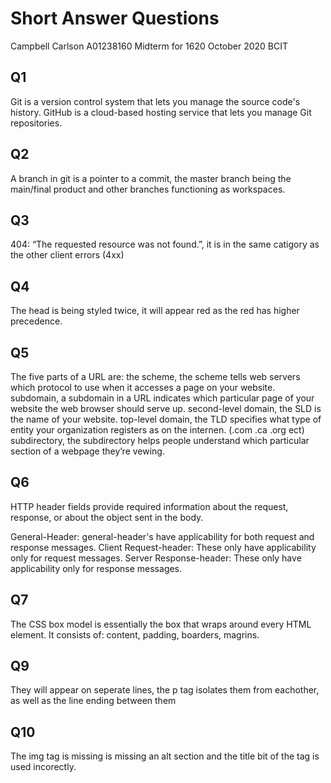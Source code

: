 # Short Answer Questions

Campbell Carlson
A01238160
Midterm for 1620 October 2020
BCIT

## Q1
Git is a version control system that lets you manage the source code's history. GitHub is a cloud-based hosting service that lets you manage Git repositories.

## Q2
A branch in git is a pointer to a commit, the master branch being the main/final product and other branches functioning as workspaces.

## Q3
404: “The requested resource was not found.”, it is in the same catigory as the other client errors (4xx)

## Q4
The head is being styled twice, it will appear red as the red has higher precedence.

## Q5
The five parts of a URL are: 
the scheme, the scheme tells web servers which protocol to use when it accesses a page on your website.
subdomain, a subdomain in a URL indicates which particular page of your website the web browser should serve up.
second-level domain, the SLD is the name of your website. 
top-level domain, the TLD specifies what type of entity your organization registers as on the internen. (.com .ca .org ect)
subdirectory, the subdirectory helps people understand which particular section of a webpage they’re vewing. 

## Q6
HTTP header fields provide required information about the request, response, or about the object sent in the body.

General-Header: general-header's have applicability for both request and response messages.
Client Request-header: These only have applicability only for request messages.
Server Response-header: These only have applicability only for response messages.

## Q7
The CSS box model is essentially the box that wraps around every HTML element. It consists of: content, padding, boarders, magrins.

## Q9
They will appear on seperate lines, the p tag isolates them from eachother, as well as the line ending between them

## Q10
The img tag is missing is missing an alt section and the title bit of the tag is used incorectly.
